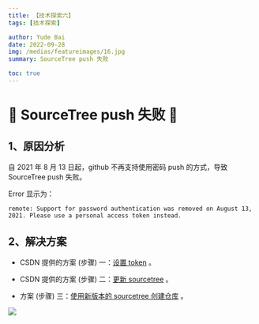 ```yaml
---
title: 【技术探索六】
tags: [技术探索]

author: Yude Bai
date: 2022-09-28
img: /medias/featureimages/16.jpg
summary: SourceTree push 失败

toc: true
---
```



# :whale: SourceTree push 失败 :whale:

## 1、原因分析

自 2021 年 8 月 13 日起，github 不再支持使用密码 push 的方式，导致 SourceTree push 失败。

Error 显示为：
```
remote: Support for password authentication was removed on August 13, 2021. Please use a personal access token instead.
```


## 2、解决方案

- CSDN 提供的方案 (步骤) 一：[设置 token](https://blog.csdn.net/qq_34548075/article/details/119768954) 。

- CSDN 提供的方案 (步骤) 二：[更新 sourcetree](https://blog.csdn.net/xingzhewanfu/article/details/84303537) 。

- 方案 (步骤) 三：[使用新版本的 sourcetree 创建仓库](https://www.crazyming.com/note/2540/) 。




![](https://img-blog.csdnimg.cn/aec0240409934495bdc82f8b8143f205.png#pic_center)

